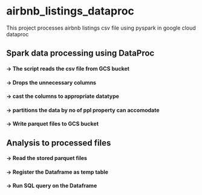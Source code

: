 # airbnb_listings_dataproc
This project processes airbnb listings csv file using pyspark in google cloud dataproc

## Spark data processing using DataProc

#### -> The script reads the csv file from GCS bucket
#### -> Drops the unnecessary columns
#### -> cast the columns to appropriate datatype
#### -> partitions the data by no of ppl property can accomodate
#### -> Write parquet files to GCS bucket

## Analysis to processed files

#### -> Read the stored parquet files
#### -> Register the Dataframe as temp table
#### -> Run SQL query on the Dataframe
